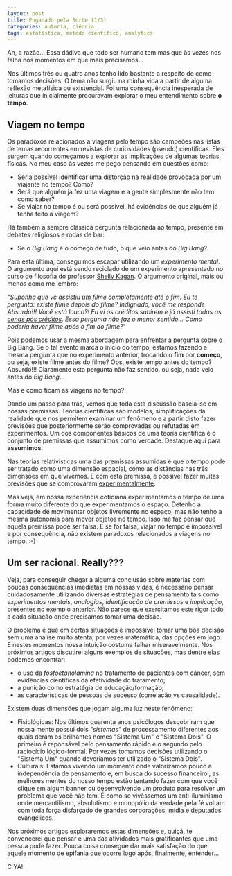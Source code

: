 ```yaml
---
layout: post
title: Enganado pela Sorte (1/3)
categories: autoria, ciência
tags: estatística, método científico, analytics 
---
```

Ah, a razão... Essa dádiva que todo ser humano tem mas que às vezes nos falha nos momentos em que mais precisamos...

Nos últimos três ou quatro anos tenho lido bastante a respeito de como tomamos decisões. O tema não surgiu na minha vida a partir de alguma reflexão metafísica ou existencial. Foi uma consequência inesperada de leituras que inicialmente procuravam explorar o meu entendimento sobre **o tempo**.  

## Viagem no tempo

Os paradoxos relacionados a viagens pelo tempo são campeões nas listas de temas recorrentes em revistas de curiosidades (pseudo) científicas. Eles surgem quando começamos a explorar as implicações de algumas teorias físicas. No meu caso às vezes me pego pensando em questões como:  

 * Seria possível identificar uma distorção na realidade provocada por um viajante no tempo? Como? 
 * Será que alguém já fez uma viagem e a gente simplesmente não tem como saber?
 * Se viajar no tempo é ou será possível, há evidências de que alguém já tenha feito a viagem?

Há também a sempre clássica pergunta relacionada ao tempo, presente em debates religiosos e rodas de bar:  

 * Se o *Big Bang* é o começo de tudo, o que veio antes do *Big Bang*? 

Para esta última, conseguimos escapar utilizando um *experimento mental*. O argumento aqui está sendo reciclado de um experimento apresentado no curso de filosofia do professor [Shelly Kagan](http://oyc.yale.edu/philosophy/phil-176). O argumento original, mais ou menos como me lembro:

*"Suponha que vc assistiu um filme completamente até o fim. Eu te pergunto: existe filme depois do filme? Indignado, você me responde Absurdo!!! Você está louco?! Eu vi os créditos subirem e já assisti todas as [cenas pós créditos](https://en.wikipedia.org/wiki/Post-credits_scene). Essa pergunta não faz o menor sentido... Como poderia haver filme após o fim do filme?*"

Pois podemos usar a mesma abordagem para enfrentar a pergunta sobre o Big Bang. Se o tal evento marca o início do tempo, estamos fazendo a mesma pergunta que no experimento anterior, trocando o **fim** por **começo**, ou seja, existe filme antes do filme? Ops, existe tempo antes do tempo? Absurdo!!! Claramente esta pergunta não faz sentido, ou seja, nada veio antes do *Big Bang*... 

Mas e como ficam as viagens no tempo?

Dando um passo para trás, vemos que toda esta discussão baseia-se em nossas premissas. Teorias científicas são modelos, simplificações da realidade que nos permitem examinar um fenômeno e a partir disto fazer previsões que posteriormente serão comprovadas ou refutadas em experimentos. Um dos componentes básicos de uma teoria científica é o conjunto de premissas que assumimos como verdade. Destaque aqui para **assumimos**. 

Nas teorias relativísticas uma das premissas assumidas é que o tempo pode ser tratado como uma dimensão espacial, como as distâncias nas três dimensões em que vivemos. E com esta premissa, é possível fazer muitas previsões que se comprovaram [experimentalmente](http://www.publico.pt/n1723028).

Mas veja, em nossa experiência cotidiana experimentamos o tempo de uma forma muito diferente do que experimentamos o espaço. Detenho a capacidade de movimentar objetos livremente no espaço, mas não tenho a mesma autonomia para mover objetos no tempo. Isso me faz pensar que aquela premissa pode ser falsa. E se for falsa, viajar no tempo é impossível e por consequência, não existem paradoxos relacionados a viagens no tempo. :-)

## Um ser racional. Really???
 
Veja, para conseguir chegar a alguma conclusão sobre matérias com poucas consequências imediatas em nossas vidas, é necessário pensar cuidadosamente utilizando diversas estratégias de pensamento tais como *experimentos mentais*, *analogias*, *identificação de premissas* e *implicação*, presentes no exemplo anterior. Não parece que exercitamos este rigor todo a cada situação onde precisamos tomar uma decisão.  

O problema é que em certas situações é impossível tomar uma boa decisão sem uma análise muito atenta, por vezes matemática, das opções em jogo. E nestes momentos nossa intuição costuma falhar miseravelmente. Nos próximos artigos discutirei alguns exemplos de situações, mas dentre elas podemos encontrar:

* o uso da *fosfoetanolamina* no tratamento de pacientes com câncer, sem evidências científicas da efetividade do tratamento;
* a punição como estratégia de educação/formação;
* as características de pessoas de sucesso (correlação vs causalidade). 

Existem duas dimensões que jogam alguma luz neste fenômeno: 

* Fisiológicas: Nos últimos quarenta anos psicólogos descobriram que nossa mente possui dois *"sistemas"* de processamento diferentes aos quais deram os brilhantes nomes "Sistema Um" e "Sistema Dois". O primeiro é reponsável pelo pensamento rápido e o segundo pelo raciocício lógico-formal. Por vezes tomamos decisões utilizando o "Sistema Um" quando deveriamos ter utilizado o "Sistema Dois".
* Culturais: Estamos vivendo um momento onde valorizamos pouco a independência de pensamento e, em busca do sucesso financeiroi, as melhores mentes do nosso tempo estão tentando fazer com que você clique em algum banner ou desenvolvendo um produto para resolver um problema que você não tem. É como se vivêssemos um anti-iluminismo onde mercantilismo, absolutismo e monopólio da verdade pela fé voltam com toda força disfarçado de grandes corporações, mídia e deputados evangélicos.

Nos próximos artigos exploraremos estas dimensões e, quiçá, te convencerei que pensar é uma das atividades mais gratificantes que uma pessoa pode fazer. Pouca coisa consegue dar mais satisfação do que aquele momento de epifania que ocorre logo após, finalmente, entender... 

C YA!
